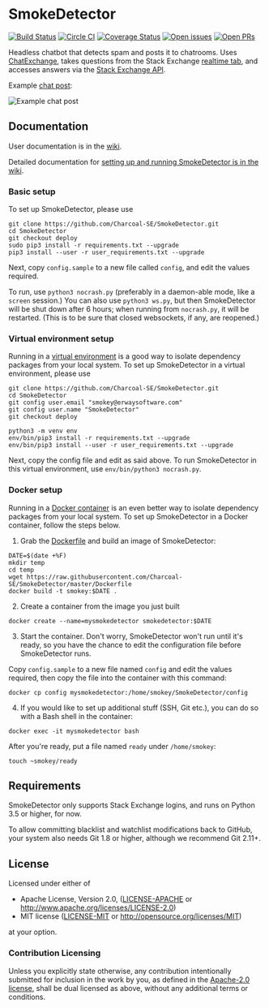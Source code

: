 SmokeDetector
=============

[![Build Status](https://travis-ci.org/Charcoal-SE/SmokeDetector.svg?branch=master)](https://travis-ci.org/Charcoal-SE/SmokeDetector)
[![Circle CI](https://circleci.com/gh/Charcoal-SE/SmokeDetector.svg?style=shield)](https://circleci.com/gh/Charcoal-SE/SmokeDetector)
[![Coverage Status](https://coveralls.io/repos/github/Charcoal-SE/SmokeDetector/badge.svg?branch=master)](https://coveralls.io/github/Charcoal-SE/SmokeDetector?branch=master)
[![Open issues](https://img.shields.io/github/issues/Charcoal-SE/SmokeDetector.svg)](https://github.com/Charcoal-SE/SmokeDetector/issues)
[![Open PRs](https://img.shields.io/github/issues-pr/Charcoal-SE/SmokeDetector.svg)](https://github.com/Charcoal-SE/SmokeDetector/pulls)


Headless chatbot that detects spam and posts it to chatrooms.
Uses [ChatExchange](https://github.com/Manishearth/ChatExchange),
takes questions from the Stack Exchange
[realtime tab](https://stackexchange.com/questions?tab=realtime),
and accesses answers via the [Stack Exchange API](https://api.stackexchange.com/).

Example [chat post](https://chat.stackexchange.com/transcript/message/43579469):

![Example chat post](https://i.stack.imgur.com/oLyfb.png)

## Documentation

User documentation is in the [wiki](https://charcoal-se.org/smokey).

Detailed documentation for
[setting up and running SmokeDetector is in the wiki](https://charcoal-se.org/smokey/Set-Up-and-Run-SmokeDetector).

### Basic setup

To set up SmokeDetector, please use

```shell
git clone https://github.com/Charcoal-SE/SmokeDetector.git
cd SmokeDetector
git checkout deploy
sudo pip3 install -r requirements.txt --upgrade
pip3 install --user -r user_requirements.txt --upgrade
```

Next, copy `config.sample` to a new file called `config`,
and edit the values required.

To run, use `python3 nocrash.py`
(preferably in a daemon-able mode, like a `screen` session.)
You can also use `python3 ws.py`,
but then SmokeDetector will be shut down after 6 hours;
when running from `nocrash.py`, it will be restarted.
(This is to be sure that closed websockets, if any, are reopened.)

### Virtual environment setup

Running in a [virtual environment](https://docs.python.org/3/tutorial/venv.html)
is a good way to isolate dependency packages from your local system.
To set up SmokeDetector in a virtual environment, please use

```shell
git clone https://github.com/Charcoal-SE/SmokeDetector.git
cd SmokeDetector
git config user.email "smokey@erwaysoftware.com"
git config user.name "SmokeDetector"
git checkout deploy

python3 -m venv env
env/bin/pip3 install -r requirements.txt --upgrade
env/bin/pip3 install --user -r user_requirements.txt --upgrade
```

Next, copy the config file and edit as said above.
To run SmokeDetector in this virtual environment, use
`env/bin/python3 nocrash.py`.

### Docker setup

Running in a [Docker container](https://www.docker.com/resources/what-container)
is an even better way to isolate dependency packages from your local system.
To set up SmokeDetector in a Docker container, follow the steps below.

1. Grab the [Dockerfile](Dockerfile) and build an image of SmokeDetector:

  ```shell
  DATE=$(date +%F)
  mkdir temp
  cd temp
  wget https://raw.githubusercontent.com/Charcoal-SE/SmokeDetector/master/Dockerfile
  docker build -t smokey:$DATE .
  ```

2. Create a container from the image you just built

  ```shell
  docker create --name=mysmokedetector smokedetector:$DATE
  ```

3. Start the container.
  Don't worry, SmokeDetector won't run until it's ready,
  so you have the chance to edit the configuration file before SmokeDetector runs.

  Copy `config.sample` to a new file named `config`
  and edit the values required,
  then copy the file into the container with this command:

  ```shell
  docker cp config mysmokedetector:/home/smokey/SmokeDetector/config
  ```

4. If you would like to set up additional stuff (SSH, Git etc.),
  you can do so with a Bash shell in the container:

  ```shell
  docker exec -it mysmokedetector bash
  ```

  After you're ready, put a file named `ready` under `/home/smokey`:

  ```shell
  touch ~smokey/ready
  ```

## Requirements

SmokeDetector only supports Stack Exchange logins,
and runs on Python 3.5 or higher,
for now.

To allow committing blacklist and watchlist modifications
back to GitHub,
your system also needs Git 1.8 or higher,
although we recommend Git 2.11+.

## License

Licensed under either of

 * Apache License, Version 2.0, ([LICENSE-APACHE](LICENSE-APACHE)
   or http://www.apache.org/licenses/LICENSE-2.0)
 * MIT license ([LICENSE-MIT](LICENSE-MIT)
   or http://opensource.org/licenses/MIT)

at your option.

### Contribution Licensing

Unless you explicitly state otherwise,
any contribution intentionally submitted for inclusion in the work by you,
as defined in the [Apache-2.0 license](https://www.apache.org/licenses/LICENSE-2.0),
shall be dual licensed as above, without any additional terms or conditions. 
